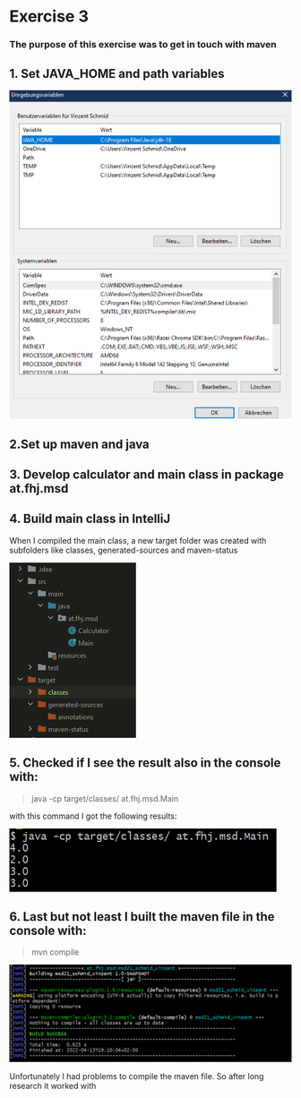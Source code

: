 # Exercise 3
### The purpose of this exercise was to get in touch with maven

## 1. Set JAVA_HOME and path variables

![set variables](variables.PNG)

## 2.Set up maven and java

## 3. Develop calculator and main class in package at.fhj.msd

## 4. Build main class in IntelliJ
When I compiled the main class, a new target folder was created with subfolders like classes, generated-sources and maven-status

![folders](folders.PNG)

## 5. Checked if I see the result also in the console with:
>java -cp target/classes/ at.fhj.msd.Main

with this command I got the following results:

![output](output.PNG)

## 6. Last but not least I built the maven file in the console with:
>mvn compile

![compile](compile.PNG)

Unfortunately I had problems to compile the maven file. So after long research it worked with
